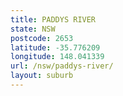 ```yaml
---
title: PADDYS RIVER
state: NSW
postcode: 2653
latitude: -35.776209
longitude: 148.041339
url: /nsw/paddys-river/
layout: suburb
---
```

